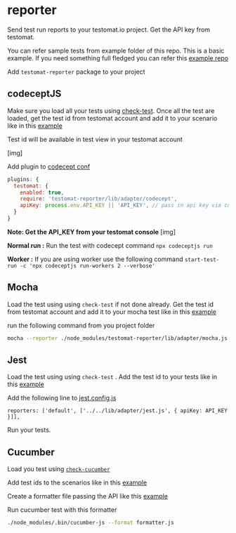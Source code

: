 # reporter

Send test run reports to your testomat.io project. Get the API key from testomat.

You can refer sample tests from example folder of this repo. This is a basic example. If you need something full fledged you can refer this [example repo](https://github.com/testomatio/examples)

Add `testomat-reporter` package to your project

## codeceptJS

Make sure you load all your tests using [check-test](https://github.com/testomatio/check-tests#cli). Once all the test are loaded, get the test id from testomat account and add it to your scenario like in this [example](https://github.com/testomatio/reporter/blob/master/example/codecept/index_test.js#L3)

Test id will be available in test view in your testomat account

[img]

Add plugin to [codecept conf](https://github.com/testomatio/reporter/blob/master/example/codecept/codecept.conf.js#L23)

```js
plugins: {
  testomat: {
    enabled: true,
    require: 'testomat-reporter/lib/adapter/codecept',
    apiKey: process.env.API_KEY || 'API_KEY', // pass in api key via config or env variable
  }
}
```

**Note: Get the API_KEY from your testomat console**
[img]

**Normal run :** Run the test with codecept command `npx codeceptjs run`

**Worker :** If you are using worker use the following command `start-test-run -c 'npx codeceptjs run-workers 2 --verbose'`

## Mocha
Load the test using using `check-test` if not done already. Get the test id from testomat account and add it to your mocha test like in this [example](https://github.com/testomatio/reporter/blob/master/example/mocha/test/index.test.js#L4)

run the following command from you project folder
```sh
mocha --reporter ./node_modules/testomat-reporter/lib/adapter/mocha.js  --reporter-options apiKey=API_KEY
```


## Jest
Load the test using using `check-test` . Add the test id to your tests like in this [example](https://github.com/testomatio/reporter/blob/master/example/jest/index.test.js#L1)

Add the following line to [jest.config.js](https://github.com/testomatio/reporter/blob/master/example/jest/jest.config.js#L100)

`reporters: ['default', ['../../lib/adapter/jest.js', { apiKey: API_KEY }]],`

Run your tests.


## Cucumber

Load you test using [`check-cucumber`](https://github.com/testomatio/check-cucumber)

Add test ids to the scenarios like in this [example](https://github.com/testomatio/reporter/blob/master/example/cucumber/Coffe-machine/features/money_Interactions.feature#L9)

Create a formatter file passing the API like this [example](https://github.com/testomatio/reporter/blob/master/example/cucumber/Coffe-machine/formatter.js)

Run cucumber test with this formatter
```sh
./node_modules/.bin/cucumber-js --format formatter.js
```
